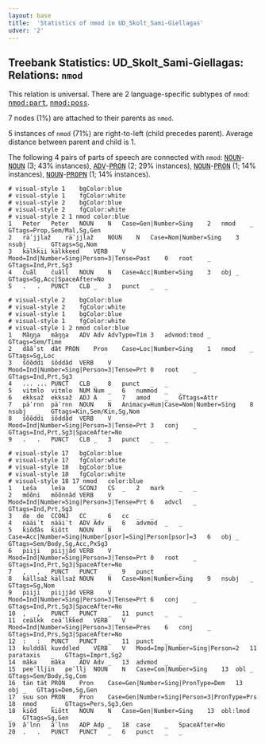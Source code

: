 ```yaml
---
layout: base
title:  'Statistics of nmod in UD_Skolt_Sami-Giellagas'
udver: '2'
---
```


## Treebank Statistics: UD_Skolt_Sami-Giellagas: Relations: `nmod`

This relation is universal.
There are 2 language-specific subtypes of `nmod`: <tt><a href="sms_giellagas-dep-nmod-part.html">nmod:part</a></tt>, <tt><a href="sms_giellagas-dep-nmod-poss.html">nmod:poss</a></tt>.

7 nodes (1%) are attached to their parents as `nmod`.

5 instances of `nmod` (71%) are right-to-left (child precedes parent).
Average distance between parent and child is 1.

The following 4 pairs of parts of speech are connected with `nmod`: <tt><a href="sms_giellagas-pos-NOUN.html">NOUN</a></tt>-<tt><a href="sms_giellagas-pos-NOUN.html">NOUN</a></tt> (3; 43% instances), <tt><a href="sms_giellagas-pos-ADV.html">ADV</a></tt>-<tt><a href="sms_giellagas-pos-PRON.html">PRON</a></tt> (2; 29% instances), <tt><a href="sms_giellagas-pos-NOUN.html">NOUN</a></tt>-<tt><a href="sms_giellagas-pos-PRON.html">PRON</a></tt> (1; 14% instances), <tt><a href="sms_giellagas-pos-NOUN.html">NOUN</a></tt>-<tt><a href="sms_giellagas-pos-PROPN.html">PROPN</a></tt> (1; 14% instances).


~~~ conllu
# visual-style 1	bgColor:blue
# visual-style 1	fgColor:white
# visual-style 2	bgColor:blue
# visual-style 2	fgColor:white
# visual-style 2 1 nmod	color:blue
1	Peter	Peter	NOUN	N	Case=Gen|Number=Sing	2	nmod	_	GTtags=Prop,Sem/Mal,Sg,Gen
2	räʹjjlaž	räʹjjlaž	NOUN	N	Case=Nom|Number=Sing	3	nsubj	_	GTtags=Sg,Nom
3	kälkkii	kälkkeed	VERB	V	Mood=Ind|Number=Sing|Person=3|Tense=Past	0	root	_	GTtags=Ind,Prt,Sg3
4	čuâl	čuâll	NOUN	N	Case=Acc|Number=Sing	3	obj	_	GTtags=Sg,Acc|SpaceAfter=No
5	.	.	PUNCT	CLB	_	3	punct	_	_

~~~


~~~ conllu
# visual-style 2	bgColor:blue
# visual-style 2	fgColor:white
# visual-style 1	bgColor:blue
# visual-style 1	fgColor:white
# visual-style 1 2 nmod	color:blue
1	Mâŋŋa	mâŋŋa	ADV	Adv	AdvType=Tim	3	advmod:tmod	_	GTtags=Sem/Time
2	dââʹst	dât	PRON	Pron	Case=Loc|Number=Sing	1	nmod	_	GTtags=Sg,Loc
3	šõõddi	šõddâd	VERB	V	Mood=Ind|Number=Sing|Person=3|Tense=Prt	0	root	_	GTtags=Ind,Prt,Sg3
4	...	...	PUNCT	CLB	_	8	punct	_	_
5	vitmlo	vitmlo	NUM	Num	_	6	nummod	_	_
6	ekksaž	ekksaž	ADJ	A	_	7	amod	_	GTtags=Attr
7	päʹrnn	päʹrnn	NOUN	N	Animacy=Hum|Case=Nom|Number=Sing	8	nsubj	_	GTtags=Kin,Sem/Kin,Sg,Nom
8	šõõddi	šõddâd	VERB	V	Mood=Ind|Number=Sing|Person=3|Tense=Prt	3	conj	_	GTtags=Ind,Prt,Sg3|SpaceAfter=No
9	.	.	PUNCT	CLB	_	3	punct	_	_

~~~


~~~ conllu
# visual-style 17	bgColor:blue
# visual-style 17	fgColor:white
# visual-style 18	bgColor:blue
# visual-style 18	fgColor:white
# visual-style 18 17 nmod	color:blue
1	Leša	leša	SCONJ	CS	_	2	mark	_	_
2	mõõni	mõõnnâd	VERB	V	Mood=Ind|Number=Sing|Person=3|Tense=Prt	6	advcl	_	GTtags=Ind,Prt,Sg3
3	de	de	CCONJ	CC	_	6	cc	_	_
4	nääiʹt	nääiʹt	ADV	Adv	_	6	advmod	_	_
5	ǩiõđâs	ǩiõtt	NOUN	N	Case=Acc|Number=Sing|Number[psor]=Sing|Person[psor]=3	6	obj	_	GTtags=Sem/Body,Sg,Acc,PxSg3
6	piiji	piijjâd	VERB	V	Mood=Ind|Number=Sing|Person=3|Tense=Prt	0	root	_	GTtags=Ind,Prt,Sg3|SpaceAfter=No
7	,	,	PUNCT	PUNCT	_	9	punct	_	_
8	källsaž	källsaž	NOUN	N	Case=Nom|Number=Sing	9	nsubj	_	GTtags=Sg,Nom
9	piiji	piijjâd	VERB	V	Mood=Ind|Number=Sing|Person=3|Tense=Prt	6	conj	_	GTtags=Ind,Prt,Sg3|SpaceAfter=No
10	,	,	PUNCT	PUNCT	_	11	punct	_	_
11	ceälkk	ceäʹlǩǩed	VERB	V	Mood=Ind|Number=Sing|Person=3|Tense=Pres	6	conj	_	GTtags=Ind,Prs,Sg3|SpaceAfter=No
12	:	:	PUNCT	PUNCT	_	11	punct	_	_
13	kulddâl	kuvddled	VERB	V	Mood=Imp|Number=Sing|Person=2	11	parataxis	_	GTtags=Imprt,Sg2
14	mâka	mâka	ADV	Adv	_	13	advmod	_	_
15	peeʹlljin	peʹllj	NOUN	N	Case=Com|Number=Sing	13	obl	_	GTtags=Sem/Body,Sg,Com
16	tän	tät	PRON	Pron	Case=Gen|Number=Sing|PronType=Dem	13	obj	_	GTtags=Dem,Sg,Gen
17	suu	son	PRON	Pron	Case=Gen|Number=Sing|Person=3|PronType=Prs	18	nmod	_	GTtags=Pers,Sg3,Gen
18	ǩiõđ	ǩiõtt	NOUN	N	Case=Gen|Number=Sing	13	obl:lmod	_	GTtags=Sg,Gen
19	âʹlnn	âʹlnn	ADP	Adp	_	18	case	_	SpaceAfter=No
20	.	.	PUNCT	PUNCT	_	6	punct	_	_

~~~


